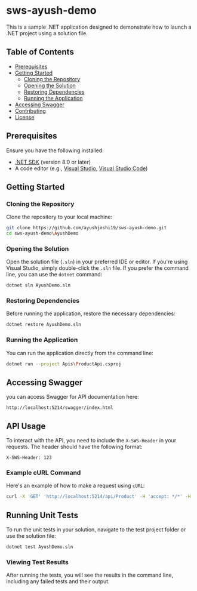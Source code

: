 
# sws-ayush-demo

This is a sample .NET application designed to demonstrate how to launch a .NET project using a solution file.

## Table of Contents

- [Prerequisites](#prerequisites)
- [Getting Started](#getting-started)
  - [Cloning the Repository](#cloning-the-repository)
  - [Opening the Solution](#opening-the-solution)
  - [Restoring Dependencies](#restoring-dependencies)
  - [Running the Application](#running-the-application)
- [Accessing Swagger](#accessing-swagger)
- [Contributing](#contributing)
- [License](#license)

## Prerequisites

Ensure you have the following installed:

- [.NET SDK](https://dotnet.microsoft.com/download) (version 8.0 or later)
- A code editor (e.g., [Visual Studio](https://visualstudio.microsoft.com/), [Visual Studio Code](https://code.visualstudio.com/))

## Getting Started

### Cloning the Repository

Clone the repository to your local machine:

```bash
git clone https://github.com/ayushjoshi19/sws-ayush-demo.git
cd sws-ayush-demo\AyushDemo
```

### Opening the Solution

Open the solution file (`.sln`) in your preferred IDE or editor. If you're using Visual Studio, simply double-click the `.sln` file. If you prefer the command line, you can use the `dotnet` command:

```bash
dotnet sln AyushDemo.sln
```

### Restoring Dependencies

Before running the application, restore the necessary dependencies:

```bash
dotnet restore AyushDemo.sln
```

### Running the Application

You can run the application directly from the command line:

```bash
dotnet run --project Apis\ProductApi.csproj
```


## Accessing Swagger

you can access  Swagger for API documentation here:

```
http://localhost:5214/swagger/index.html
```

## API Usage

To interact with the API, you need to include the `X-SWS-Header` in your requests. The header should have the following format:

```
X-SWS-Header: 123
```

### Example cURL Command

Here's an example of how to make a request using `cURL`:

```bash
curl -X 'GET' 'http://localhost:5214/api/Product' -H 'accept: */*' -H 'X-SWS-Header: 123'
```
## Running Unit Tests

To run the unit tests in your solution, navigate to the test project folder or use the solution file:

```bash
dotnet test AyushDemo.sln
```


### Viewing Test Results

After running the tests, you will see the results in the command line, including any failed tests and their output.